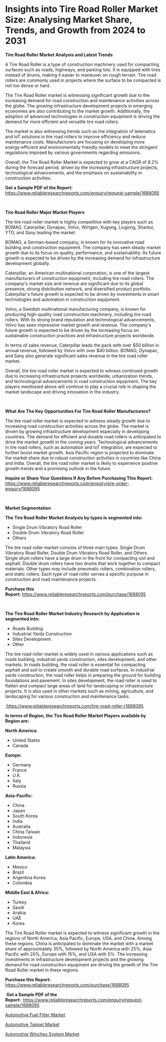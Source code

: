 <p><h1>Insights into Tire Road Roller Market Size: Analysing Market Share, Trends, and Growth from 2024 to 2031</h1></p><p><strong>Tire Road Roller Market Analysis and Latest Trends</strong></p>
<p><p>A Tire Road Roller is a type of construction machinery used for compacting surfaces such as roads, highways, and parking lots. It is equipped with tires instead of drums, making it easier to maneuver on rough terrain. Tire road rollers are commonly used in projects where the surface to be compacted is not too dense or hard.</p><p>The Tire Road Roller market is witnessing significant growth due to the increasing demand for road construction and maintenance activities across the globe. The growing infrastructure development projects in emerging economies are also contributing to the market growth. Additionally, the adoption of advanced technologies in construction equipment is driving the demand for more efficient and versatile tire road rollers.</p><p>The market is also witnessing trends such as the integration of telematics and IoT solutions in tire road rollers to improve efficiency and reduce maintenance costs. Manufacturers are focusing on developing more energy-efficient and environmentally friendly models to meet the stringent regulations imposed by various governments regarding emissions.</p><p>Overall, the Tire Road Roller Market is expected to grow at a CAGR of 8.2% during the forecast period, driven by the increasing infrastructure projects, technological advancements, and the emphasis on sustainability in construction activities.</p></p>
<p><strong>Get a Sample PDF of the Report:&nbsp;</strong> <a href="https://www.reliableresearchreports.com/enquiry/request-sample/1688095">https://www.reliableresearchreports.com/enquiry/request-sample/1688095</a></p>
<p>&nbsp;</p>
<p><strong>Tire Road Roller Major Market Players</strong></p>
<p><p>The tire road roller market is highly competitive with key players such as BOMAG, Caterpillar, Dynapac, Volvo, Wirtgen, Xugong, Liugong, Shantui, YTO, and Sany leading the market. </p><p>BOMAG, a German-based company, is known for its innovative road building and construction equipment. The company has seen steady market growth due to its focus on quality, performance, and sustainability. Its future growth is expected to be driven by the increasing demand for infrastructure development globally.</p><p>Caterpillar, an American multinational corporation, is one of the largest manufacturers of construction equipment, including tire road rollers. The company's market size and revenue are significant due to its global presence, strong distribution network, and diversified product portfolio. Caterpillar's future growth is expected to be driven by investments in smart technologies and automation in construction equipment.</p><p>Volvo, a Swedish multinational manufacturing company, is known for producing high-quality road construction machinery, including tire road rollers. With its strong brand reputation and technological advancements, Volvo has seen impressive market growth and revenue. The company's future growth is expected to be driven by the increasing focus on sustainable construction practices and infrastructure projects worldwide.</p><p>In terms of sales revenue, Caterpillar leads the pack with over $50 billion in annual revenue, followed by Volvo with over $40 billion. BOMAG, Dynapac, and Sany also generate significant sales revenue in the tire road roller market.</p><p>Overall, the tire road roller market is expected to witness continued growth due to increasing infrastructure projects worldwide, urbanization trends, and technological advancements in road construction equipment. The key players mentioned above will continue to play a crucial role in shaping the market landscape and driving innovation in the industry.</p></p>
<p>&nbsp;</p>
<p><strong>What Are The Key Opportunities For Tire Road Roller Manufacturers?</strong></p>
<p><p>The tire road roller market is expected to witness steady growth due to increasing road construction activities across the globe. The market is driven by growing infrastructure development especially in developing countries. The demand for efficient and durable road rollers is anticipated to drive the market growth in the coming years. Technological advancements in tire road rollers, such as automation and IoT integration, are expected to further boost market growth. Asia Pacific region is projected to dominate the market share due to robust construction activities in countries like China and India. Overall, the tire road roller market is likely to experience positive growth trends and a promising outlook in the future.</p></p>
<p><strong>Inquire or Share Your Questions If Any Before Purchasing This Report:</strong> <a href="https://www.reliableresearchreports.com/enquiry/pre-order-enquiry/1688095">https://www.reliableresearchreports.com/enquiry/pre-order-enquiry/1688095</a></p>
<p>&nbsp;</p>
<p><strong>Market Segmentation</strong></p>
<p><strong>The Tire Road Roller Market Analysis by types is segmented into:</strong></p>
<p><ul><li>Single Drum Vibratory Road Roller</li><li>Double Drum Vibratory Road Roller</li><li>Others</li></ul></p>
<p><p>The tire road roller market consists of three main types: Single Drum Vibratory Road Roller, Double Drum Vibratory Road Roller, and Others. Single drum rollers have a large drum in the front for compacting soil and asphalt. Double drum rollers have two drums that work together to compact materials. Other types may include pneumatic rollers, combination rollers, and static rollers. Each type of road roller serves a specific purpose in construction and road maintenance projects.</p></p>
<p><strong>Purchase this Report:&nbsp;</strong><a href="https://www.reliableresearchreports.com/purchase/1688095">https://www.reliableresearchreports.com/purchase/1688095</a></p>
<p>&nbsp;</p>
<p><strong>The Tire Road Roller Market Industry Research by Application is segmented into:</strong></p>
<p><ul><li>Roads Building</li><li>Industrial Yards Construction</li><li>Sites Development</li><li>Other</li></ul></p>
<p><p>The tire road roller market is widely used in various applications such as roads building, industrial yards construction, sites development, and other markets. In roads building, the road roller is essential for compacting asphalt and soil to create smooth and durable road surfaces. In industrial yards construction, the road roller helps in preparing the ground for building foundations and pavement. In sites development, the road roller is used to flatten and compact large areas of land for landscaping or infrastructure projects. It is also used in other markets such as mining, agriculture, and landscaping for various construction and maintenance tasks.</p></p>
<p><a href="https://www.reliableresearchreports.com/tire-road-roller-r1688095">&nbsp;https://www.reliableresearchreports.com/tire-road-roller-r1688095</a></p>
<p><strong>In terms of Region, the Tire Road Roller Market Players available by Region are:</strong></p>
<p>
    <p> <strong> North America: </strong>
        <ul>
            <li>United States</li>
            <li>Canada</li>
        </ul>
        </p> 
    <p> <strong> Europe: </strong>
        <ul>
            <li>Germany</li>
            <li>France</li>
            <li>U.K.</li>
            <li>Italy</li>
            <li>Russia</li>
        </ul>
        </p> 
    <p> <strong> Asia-Pacific: </strong>
        <ul>
            <li>China</li>
            <li>Japan</li>
            <li>South Korea</li>
            <li>India</li>
            <li>Australia</li>
            <li>China Taiwan</li>
            <li>Indonesia</li>
            <li>Thailand</li>
            <li>Malaysia</li>
        </ul>
        </p> 
    <p> <strong> Latin America: </strong>
        <ul>
            <li>Mexico</li>
            <li>Brazil</li>
            <li>Argentina Korea</li>
            <li>Colombia</li>
        </ul>
        </p> 
    <p> <strong> Middle East & Africa: </strong>
        <ul>
            <li>Turkey</li>
            <li>Saudi</li>
            <li>Arabia</li>
            <li>UAE</li>
            <li>Korea</li>
        </ul>
    </p>
    </p>
<p><p>The Tire Road Roller market is expected to witness significant growth in the regions of North America, Asia Pacific, Europe, USA, and China. Among these regions, China is anticipated to dominate the market with a market share of approximately 35%, followed by North America with 25%, Asia Pacific with 20%, Europe with 15%, and USA with 5%. The increasing investments in infrastructure development projects and the growing demand for road construction equipment are driving the growth of the Tire Road Roller market in these regions.</p></p>
<p><strong>Purchase this Report: </strong><a href="https://www.reliableresearchreports.com/purchase/1688095">https://www.reliableresearchreports.com/purchase/1688095</a></p>
<p>&nbsp;<strong>Get a Sample PDF of the Report:&nbsp;&nbsp;</strong><a href="https://www.reliableresearchreports.com/enquiry/request-sample/1688095">https://www.reliableresearchreports.com/enquiry/request-sample/1688095</a></p>
<p><strong></strong></p>
<p><p><a href="https://www.linkedin.com/pulse/automotive-fuel-filter-market-size-2024-2031-global-industrial-qpfge?trackingId=Ptx%2B267R%2FhLNHbv5xsLFTQ%3D%3D">Automotive Fuel Filter Market</a></p><p><a href="https://www.linkedin.com/pulse/automotive-tappet-market-size-trends-growth-outlook-forecasted-qixee?trackingId=iByArzJ%2Fp2%2FLWrc32TpMFw%3D%3D">Automotive Tappet Market</a></p><p><a href="https://www.linkedin.com/pulse/automotive-winches-system-market-centers-aspects-growth-uxqqe?trackingId=phfIG4aYMZZfGv6EumkRSw%3D%3D">Automotive Winches System Market</a></p></p>